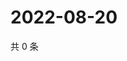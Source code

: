 # 2022-08-20

共 0 条

<!-- BEGIN WEIBO -->
<!-- 最后更新时间 Sat Aug 20 2022 21:26:24 GMT+0800 (China Standard Time) -->

<!-- END WEIBO -->

